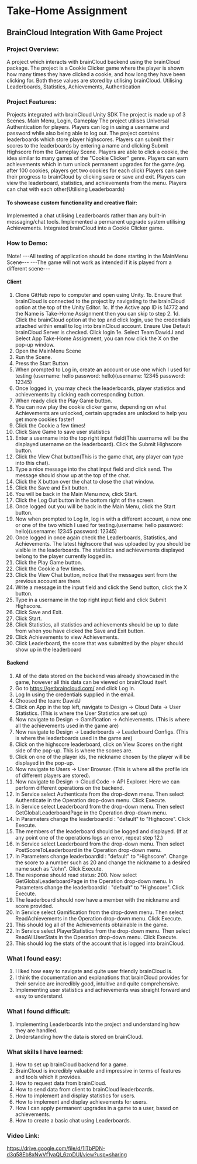 # Take-Home Assignment

## BrainCloud Integration With Game Project

### Project Overview:
A project which interacts with brainCloud backend using the brainCloud package.
The project is a Cookie Clicker game where the player is shown how many times they have clicked a cookie,
and how long they have been clicking for. Both these values are stored by utilising brainCloud.
Utilising Leaderboards, Statistics, Achievements, Authentication

### Project Features:
Projects integrated with brainCloud Unity SDK
The project is made up of 3 Scenes. Main Menu, Login, Gameplay
The project utilises Universal Authentication for players.
Players can log in using a username and password while also being able to log out.
The project contains leaderboards which store player highscores.
Players can submit their scores to the leaderboards by entering a name and clicking Submit Highscore from the Gameplay Scene.
Players are able to click a cookie, the idea similar to many games of the "Cookie Clicker" genre.
Players can earn achievements which in turn unlock permanent upgrades for the game.(eg. after 100 cookies, players get two cookies for each click)
Players can save their progress to brainCloud by clicking save or save and exit.
Players can view the leaderboard, statistics, and achievements from the menu.
Players can chat with each other(Utilising Leaderboards)

#### To showcase custom functionality and creative flair:
Implemented a chat utilising Leaderboards rather than any built-in messaging/chat tools.
Implemented a permanent upgrade system utilising Achievements.
Integrated brainCloud into a Cookie Clicker game.  

### How to Demo:
!Note!
---All testing of application should be done starting in the MainMenu Scene---
---The game will not work as intended if it is played from a different scene---

#### Client
1. Clone GitHub repo to computer and open using Unity.
1b. Ensure that brainCloud is connected to the project by navigating to the brainCloud option at the top of the Unity Editor.
1c. If the Active app ID is 14772 and the Name is Take-Home Assignment then you can skip to step 2.
1d. Click the brainCloud option at the top and click login, use the credentials attached within email to log into brainCloud account. Ensure Use Default brainCloud Server is checked. Click login
1e. Select Team DawidJ and Select App Take-Home Assignment, you can now click the X on the pop-up window.
2. Open the MainMenu Scene
3. Run the Scene.
4. Press the Start Button
5. When prompted to Log in, create an account or use one which I used for testing (username: hello password: hello)(username: 12345 password: 12345)
6. Once logged in, you may check the leaderboards, player statistics and achievements by clicking each corresponding button.
7. When ready click the Play Game button.
8. You can now play the cookie clicker game, depending on what Achievements are unlocked, certain upgrades are unlocked to help you get more cookies faster!
9. Click the Cookie a few times!
10. Click Save Game to save user statistics
11. Enter a username into the top right input field(This username will be the displayed username on the leaderboard). Click the Submit Highscore button.
12. Click the View Chat button(This is the game chat, any player can type into this chat).
13. Type a nice message into the chat input field and click send. The message should show up at the top of the chat.
14. Click the X button over the chat to close the chat window.
15. Click the Save and Exit button.
16. You will be back in the Main Menu now, click Start.
17. Click the Log Out button in the bottom right of the screen.
18. Once logged out you will be back in the Main Menu, click the Start button.
19. Now when prompted to Log In, log in with a different account, a new one or one of the two which I used for testing.(username: hello password: hello)(username: 12345 password: 12345)
20. Once logged in once again check the Leaderboards, Statistics, and Achievements. The latest highscore that was uploaded by you should be visible in the leaderboards. The statistics and achievements displayed belong to the player currently logged in.
21. Click the Play Game button.
22. Click the Cookie a few times.
23. Click the View Chat button, notice that the messages sent from the previous account are there.
24. Write a message in the input field and click the Send button, click the X button.
25. Type in a username in the top right input field and click Submit Highscore.
25. Click Save and Exit.
26. Click Start.
27. Click Statistics, all statistics and achievements should be up to date from when you have clicked the Save and Exit button.
28. Click Achievements to view Achievements.
29. Click Leaderboard, the score that was submitted by the player should show up in the leaderboard

#### Backend
1. All of the data stored on the backend was already showcased in the game, however all this data can be viewed on brainCloud itself.
2. Go to https://getbraincloud.com/ and click Log In. 
3. Log In using the credentials supplied in the email.
4. Choosed the team: DawidJ
5. Click on App in the top left, navigate to Design -> Cloud Data -> User Statistics. (This is where the User Statistics are set up)
6. Now navigate to Design -> Gamification -> Achievements. (This is where all the achievements used in the game are)
7. Now navigate to Design -> Leaderboards -> Leaderboard Configs. (This is where the leaderboards used in the game are)
8. Click on the highscore leaderboard, click on View Scores on the right side of the pop-up. This is where the scores are.
9. Click on one of the player ids, the nickname chosen by the player will be displayed in the pop-up.
10. Now navigate to Users -> User Browser. (This is where all the profile ids of different players are stored).
11. Now navigate to Design -> Cloud Code -> API Explorer. Here we can perform different operations on the backend.
12. In Service select Authenticate from the drop-down menu. Then select Authenticate in the Operation drop-down menu. Click Execute.
13. In Service select Leaderboard from the drop-down menu. Then select GetGlobalLeaderboardPage in the Operation drop-down menu.
14. In Parameters change the leaderboardId : "default" to "Highscore". Click Execute.
15. The members of the leaderboard should be logged and displayed. (If at any point one of the operations logs an error, repeat step 12.)
16. In Service select Leaderboard from the drop-down menu. Then select PostScoreToLeaderboard in the Operation drop-down menu.
17. In Parameters change leaderboardId : "default" to "Highscore". Change the score to a number such as 20 and change the nickname to a desired name such as "John". Click Execute.
18. The response should read status: 200. Now select GetGlobalLeaderboardPage in the Operation drop-down menu. In Parameters change the leaderboardId : "default" to "Highscore". Click Execute.
19. The leaderboard should now have a member with the nickname and score provided.
20. In Service select Gamification from the drop-down menu. Then select ReadAchievements in the Operation drop-down menu. Click Execute.
21. This should log all of the Achievements obtainable in the game.
22. In Service select PlayerStatistics from the drop-down menu. Then select ReadAllUserStats in the Operation drop-down menu. Click Execute.
23. This should log the stats of the account that is logged into brainCloud.

### What I found easy:
1. I liked how easy to navigate and quite user friendly brainCloud is.
2. I think the documentation and explanations that brainCloud provides for their service are incredibly good, intuitive and quite comprehensive.
3. Implementing user statistics and achievements was straight forward and easy to understand.

### What I found difficult:
1. Implementing Leaderboards into the project and understanding how they are handled. 
2. Understanding how the data is stored on brainCloud.

### What skills I have learned:
1. How to set up brainCloud backend for a game. 
2. BrainCloud is incredibly valuable and impressive in terms of features and tools which it provides.
3. How to request data from brainCloud.
4. How to send data from client to brainCloud leaderboards.
5. How to implement and display statistics for users.
6. How to implement and display achievements for users.
7. How I can apply permanent upgrades in a game to a user, based on achievements.
8. How to create a basic chat using Leaderboards.

### Video Link:
https://drive.google.com/file/d/1lTbPDN-d3q58Eb8xNwVf1yaQl_6zpDUI/view?usp=sharing
